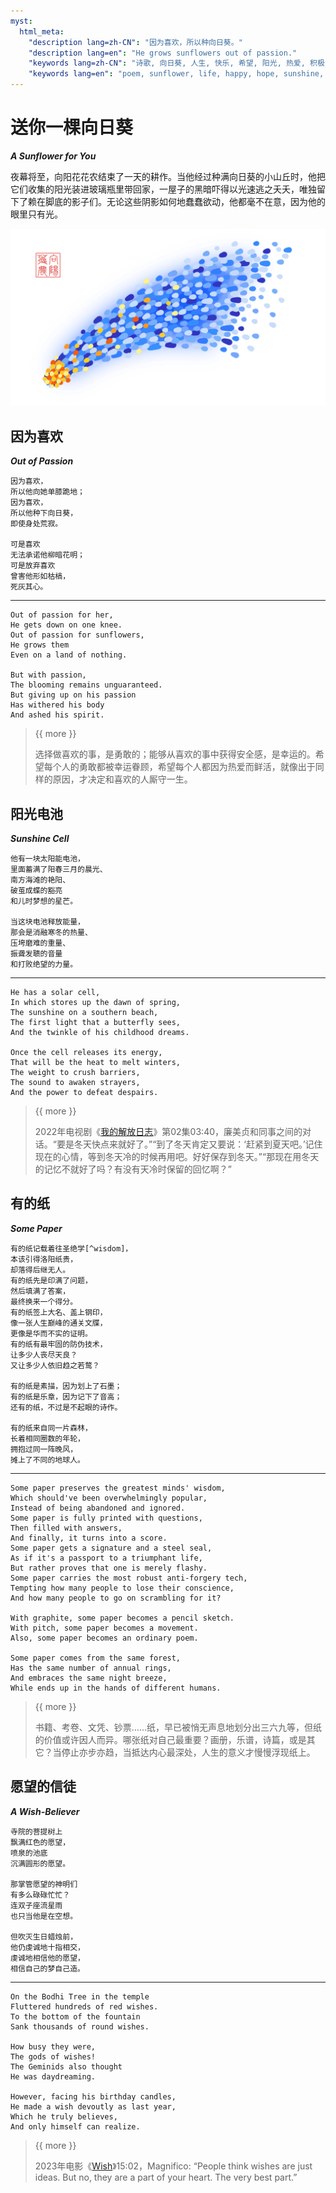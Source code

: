 ```yaml
---
myst:
  html_meta:
    "description lang=zh-CN": "因为喜欢，所以种向日葵。"
    "description lang=en": "He grows sunflowers out of passion."
    "keywords lang=zh-CN": "诗歌, 向日葵, 人生, 快乐, 希望, 阳光, 热爱, 积极, 哲理"
    "keywords lang=en": "poem, sunflower, life, happy, hope, sunshine, passion, energetic, philosophy"
---
```


<!-- Created by 向阳花花农 (The Sunflorist) on 2024-11-22. -->
<!-- The Sunflorist's Shangri-La © 2024 by The Sunflorist is licensed under CC BY-NC-SA 4.0, all rights reserved. -->

# 送你一棵向日葵

***A Sunflower for You***

夜幕将至，向阳花花农结束了一天的耕作。当他经过种满向日葵的小山丘时，他把它们收集的阳光装进玻璃瓶里带回家，一屋子的黑暗吓得以光速逃之夭夭，唯独留下了赖在脚底的影子们。无论这些阴影如何地蠢蠢欲动，他都毫不在意，因为他的眼里只有光。

![Comet](/_images/comet.png)

## 因为喜欢

***Out of Passion***

<!-- 广州 2024-10-03 -->

```{line-block}
因为喜欢，
所以他向她单膝跪地；
因为喜欢，
所以他种下向日葵，
即使身处荒寂。

可是喜欢
无法承诺他柳暗花明；
可是放弃喜欢
曾害他形如枯槁，
死灰其心。
```

---

```{line-block}
Out of passion for her,
He gets down on one knee.
Out of passion for sunflowers,
He grows them
Even on a land of nothing.

But with passion,
The blooming remains unguaranteed.
But giving up on his passion
Has withered his body
And ashed his spirit.
```

> {{ more }}
>
> 选择做喜欢的事，是勇敢的；能够从喜欢的事中获得安全感，是幸运的。希望每个人的勇敢都被幸运眷顾，希望每个人都因为热爱而鲜活，就像出于同样的原因，才决定和喜欢的人厮守一生。

## 阳光电池

***Sunshine Cell***

<!-- 广州 2024-10-08 -->

```{line-block}
他有一块太阳能电池，
里面蓄满了阳春三月的晨光、
南方海滩的艳阳、
破茧成蝶的豁亮
和儿时梦想的星芒。

当这块电池释放能量，
那会是消融寒冬的热量、
压垮磨难的重量、
振聋发聩的音量
和打败绝望的力量。
```

---

```{line-block}
He has a solar cell,
In which stores up the dawn of spring,
The sunshine on a southern beach,
The first light that a butterfly sees,
And the twinkle of his childhood dreams.

Once the cell releases its energy,
That will be the heat to melt winters,
The weight to crush barriers,
The sound to awaken strayers,
And the power to defeat despairs.
```

> {{ more }}
>
> 2022年电视剧《[我的解放日志](https://movie.douban.com/subject/35322421)》第02集03:40，廉美贞和同事之间的对话。“要是冬天快点来就好了。”“到了冬天肯定又要说：‘赶紧到夏天吧。’记住现在的心情，等到冬天冷的时候再用吧。好好保存到冬天。”“那现在用冬天的记忆不就好了吗？有没有天冷时保留的回忆啊？”

## 有的纸

***Some Paper***

<!-- 广州 2024-11-02 -->

```{line-block}
有的纸记载着往圣绝学[^wisdom]，
本该引得洛阳纸贵，
却落得后继无人。
有的纸先是印满了问题，
然后填满了答案，
最终换来一个得分。
有的纸签上大名、盖上钢印，
像一张人生巅峰的通关文牒，
更像是华而不实的证明。
有的纸有最牢固的防伪技术，
让多少人丧尽天良？
又让多少人依旧趋之若鹜？

有的纸是素描，因为划上了石墨；
有的纸是乐章，因为记下了音高；
还有的纸，不过是不起眼的诗作。

有的纸来自同一片森林，
长着相同圈数的年轮，
拥抱过同一阵晚风，
摊上了不同的地球人。
```

[^wisdom]: “往圣绝学”出自【北宋】张载《[横渠四句](https://hanyu.baidu.com/shici/detail?pid=304896ec1a1799aa53623a9f93e4543e)》。

---

```{line-block}
Some paper preserves the greatest minds' wisdom,
Which should've been overwhelmingly popular,
Instead of being abandoned and ignored.
Some paper is fully printed with questions,
Then filled with answers,
And finally, it turns into a score.
Some paper gets a signature and a steel seal,
As if it's a passport to a triumphant life,
But rather proves that one is merely flashy.
Some paper carries the most robust anti-forgery tech,
Tempting how many people to lose their conscience,
And how many people to go on scrambling for it?

With graphite, some paper becomes a pencil sketch.
With pitch, some paper becomes a movement.
Also, some paper becomes an ordinary poem.

Some paper comes from the same forest,
Has the same number of annual rings,
And embraces the same night breeze,
While ends up in the hands of different humans.
```

> {{ more }}
>
> 书籍、考卷、文凭、钞票……纸，早已被悄无声息地划分出三六九等，但纸的价值或许因人而异。哪张纸对自己最重要？画册，乐谱，诗篇，或是其它？当停止亦步亦趋，当抵达内心最深处，人生的意义才慢慢浮现纸上。

## 愿望的信徒

***A Wish-Believer***

<!-- 广州 2024-11-25 -->

```{line-block}
寺院的菩提树上
飘满红色的愿望，
喷泉的池底
沉满圆形的愿望。

那掌管愿望的神明们
有多么碌碌忙忙？
连双子座流星雨
也只当他是在空想。

但吹灭生日蜡烛前，
他仍虔诚地十指相交，
虔诚地相信他的愿望，
相信自己的梦自己造。
```

---

```{line-block}
On the Bodhi Tree in the temple
Fluttered hundreds of red wishes.
To the bottom of the fountain
Sank thousands of round wishes.

How busy they were,
The gods of wishes!
The Geminids also thought
He was daydreaming.

However, facing his birthday candles,
He made a wish devoutly as last year,
Which he truly believes,
And only himself can realize.
```

> {{ more }}
>
> 2023年电影《[Wish](https://movie.douban.com/subject/36090455)》15:02，Magnifico: “People think wishes are just ideas. But no, they are a part of your heart. The very best part.”

